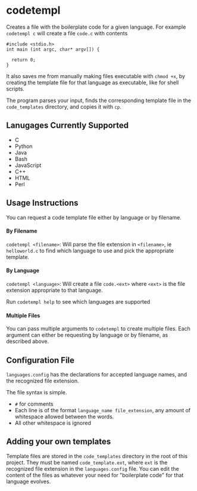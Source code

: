# codetempl
Creates a file with the boilerplate code for a given language. For example `codetempl c` will create a file `code.c` with contents
```
#include <stdio.h>
int main (int argc, char* argv[]) {

  return 0;
}
```
It also saves me from manually making files executable with `chmod +x`, by creating the template file for that language as executable, like for shell scripts.

The program parses your input, finds the corresponding template file in the `code_templates` directory, and copies it with `cp`.

## Lanugages Currently Supported

- C
- Python
- Java
- Bash
- JavaScript
- C++
- HTML
- Perl

## Usage Instructions
You can request a code template file either by language or by filename.

#### By Filename
`codetempl <filename>`: Will parse the file extension in `<filename>`, ie `helloworld.c` to find which language to use and pick the appropriate template.

#### By Language
`codetempl <language>`: Will create a file `code.<ext>` where `<ext>` is the file extension appropriate to that language.

Run `codetempl help` to see which languages are supported

#### Multiple Files
You can pass multiple arguments to `codetempl` to create multiple files. Each argument can either be requesting by language or by filename, as described
above.

## Configuration File
`languages.config` has the declarations for accepted language names, and the recognized file extension.

The file syntax is simple.
- `#` for comments
- Each line is of the format `language_name file_extension`, any amount of whitespace allowed between the words.
- All other whitespace is ignored

## Adding your own templates
Template files are stored in the `code_templates` directory in the root of this project. They must be named `code_template.ext`, where `ext` is the recognized file extension in the `languages.config` file. You can edit the content of the files as whatever your need for "boilerplate code" for that language evolves.
